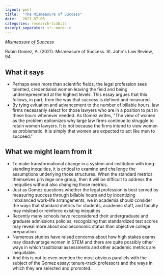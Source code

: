 ```yaml
---
layout: post
title:  "The Mismeasure of Success"
date:   2021-07-06
categories: research-tidbits
excerpt_separator: <!--more-->
---
```

*[Mismeasure of Success][ssrn]*

<!--more-->
Rubin Gomez, A. (2021). Mismeasure of Success. St. John's Law Review, 94.

## What it says
- Perhaps even more than scientific fields, the legal profession sees talented, credentialed women leaving the field and being underrepresented at the highest levels. This essay argues that this follows, in part, from the way that success is defined and measured.
- By tying evluation and advancement to the number of billable hours, law firms necessarily select for those lawyers who are in a position to put in these hours whenever needed. As Gomez writes, "The view of women as the problem epitomizes why large law firms continue to struggle to retain women lawyers. It is not because the firms intend to view women as problematic. It is simply that women are expected to act like men to succeed."

## What we might learn from it
- To make transformational change in a system and institution with long-standing inequities, it is critical to examine and challenge the assumptions underlying those structures. When the standard metrics themselves privilege one group, then it will be difficult to address the inequities without also changing those metrics.
- Just as Gomez questions whether the legal profession is best served by measuring success through billable hours and by incentizing imbalanced work-life arrangements, we in academia should consider the ways that standard metrics for students, academic staff, and faculty may mislead or reinforce existing inequities.
- Recently many schools have reconsidered their undergraduate and graduate admissions policies, recognizing that standardized test scores may reveal more about socioeconomic status than objective college preparation. 
- Numerous studies have raised concerns about how high stakes exams may disadvantage women in STEM and there are quite possibly other ways in which traditional assessments and other academic metrics are inequitable.
- And this is not to even mention the most obvious parallels with the subject of the Gomez essay: tenure-track professors and the ways in which they are selected and promoted. 

[ssrn]: https://ssrn.com/abstract=3801989


